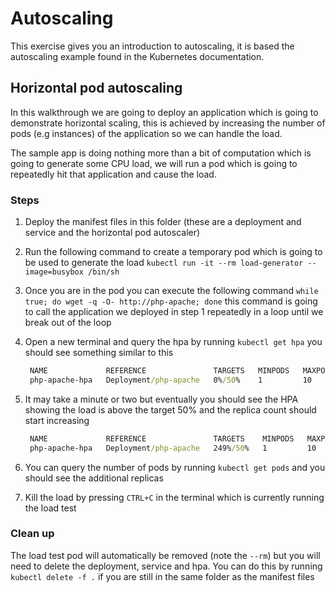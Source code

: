 # Autoscaling

This exercise gives you an introduction to autoscaling, it is based the autoscaling example found in the Kubernetes documentation.

## Horizontal pod autoscaling

In this walkthrough we are going to deploy an application which is going to demonstrate horizontal scaling, this is achieved by increasing the number of pods (e.g instances) of the application so we can handle the load.

The sample app is doing nothing more than a bit of computation which is going to generate some CPU load, we will run a pod which is going to repeatedly hit that application and cause the load.

### Steps

1. Deploy the manifest files in this folder (these are a deployment and service and the horizontal pod autoscaler)
2. Run the following command to create a temporary pod which is going to be used to generate the load `kubectl run -it --rm load-generator --image=busybox /bin/sh`
3. Once you are in the pod you can execute the following command `while true; do wget -q -O- http://php-apache; done` this command is going to call the application we deployed in step 1 repeatedly in a loop until we break out of the loop
4. Open a new terminal and query the hpa by running `kubectl get hpa` you should see something similar to this 

   ```cmd
    NAME             REFERENCE               TARGETS   MINPODS   MAXPODS   REPLICAS   AGE
    php-apache-hpa   Deployment/php-apache   0%/50%    1         10        1          2m51s

   ```
5. It may take a minute or two but eventually you should see the HPA showing the load is above the target 50% and the replica count should start increasing
   
   ```cmd
    NAME             REFERENCE               TARGETS    MINPODS   MAXPODS   REPLICAS   AGE
    php-apache-hpa   Deployment/php-apache   249%/50%   1         10        4          4m
   ```
6. You can query the number of pods by running `kubectl get pods` and you should see the additional replicas
7. Kill the load by pressing `CTRL+C` in the terminal which is currently running the load test


### Clean up

The load test pod will automatically be removed (note the `--rm`) but you will need to delete the deployment, service and hpa. You can do this by running `kubectl delete -f .` if you are still in the same folder as the manifest files